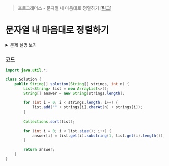 > 프로그래머스 - 문자열 내 마음대로 정렬하기 [[링크](https://school.programmers.co.kr/learn/courses/30/lessons/12915)]

# 문자열 내 마음대로 정렬하기

<details markdown ="1">
<summary>문제 설명 보기</summary>
<img src="https://user-images.githubusercontent.com/86038910/186843062-a001686b-108b-4c09-bf17-f8079ba6a4d1.png">
</details>

### 코드
```Java
import java.util.*;

class Solution {
    public String[] solution(String[] strings, int n) {
        List<String> list = new ArrayList<>();
        String[] answer = new String[strings.length];
        
        for (int i = 0; i < strings.length; i++) {
            list.add("" + strings[i].charAt(n) + strings[i]);
        }
        
        Collections.sort(list);
        
        for (int i = 0; i < list.size(); i++) {
            answer[i] = list.get(i).substring(1, list.get(i).length());        
        }
        
        return answer;
    }
}
```

